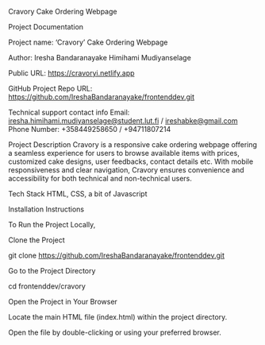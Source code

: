 
Cravory Cake Ordering Webpage

Project Documentation

Project name: ‘Cravory’ Cake Ordering Webpage

Author: Iresha Bandaranayake Himihami Mudiyanselage

Public URL: https://cravoryi.netlify.app

GitHub Project Repo URL: https://github.com/IreshaBandaranayake/frontenddev.git

Technical support contact info Email: iresha.himihami.mudiyanselage@student.lut.fi / ireshabke@gmail.com Phone Number: +358449258650 / +94711807214

Project Description
Cravory is a responsive cake ordering webpage offering a seamless experience for users to browse available items with prices, customized cake designs, user feedbacks, contact details etc. With mobile responsiveness and clear navigation, Cravory ensures convenience and accessibility for both technical and non-technical users.

Tech Stack
HTML, CSS, a bit of Javascript

Installation Instructions

To Run the Project Locally,

Clone the Project

git clone https://github.com/IreshaBandaranayake/frontenddev.git

Go to the Project Directory

cd frontenddev/cravory

Open the Project in Your Browser

Locate the main HTML file (index.html) within the project directory.

Open the file by double-clicking or using your preferred browser.




